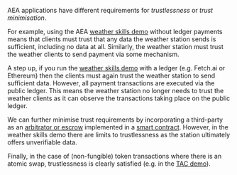 AEA applications have different requirements for _trustlessness_ or _trust minimisation_.

For example, using the AEA <a href="../weather-skills/">weather skills demo</a> without ledger payments means that clients must trust that any data the weather station sends is sufficient, including no data at all. Similarly, the weather station must trust the weather clients to send payment via some mechanism.

A step up, if you run the <a href="../weather-skills/">weather skills demo</a> with a ledger (e.g. Fetch.ai or Ethereum) then the clients must again trust the weather station to send sufficient data. However, all payment transactions are executed via the public ledger. This means the weather station no longer needs to trust the weather clients as it can observe the transactions taking place on the public ledger.

We can further minimise trust requirements by incorporating a third-party as an <a href="https://en.wikipedia.org/wiki/Escrow" target="_blank">arbitrator or escrow</a> implemented in a <a href="https://en.wikipedia.org/wiki/Smart_contract" target="_blank">smart contract</a>. However, in the weather skills demo there are limits to trustlessness as the station ultimately offers unverifiable data.

Finally, in the case of (non-fungible) token transactions where there is an atomic swap, trustlessness is clearly satisfied (e.g. in the <a href="../tac-skills-contract/">TAC demo</a>).

<br />
